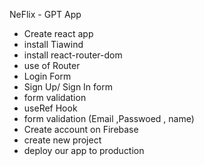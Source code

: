 NeFlix - GPT App

- Create react app
- install Tiawind
- install react-router-dom
- use of Router
- Login Form
- Sign Up/ Sign In form
- form validation
- useRef Hook
- form validation (Email ,Passwoed , name)
- Create account on Firebase
- create new project
- deploy our app to production
